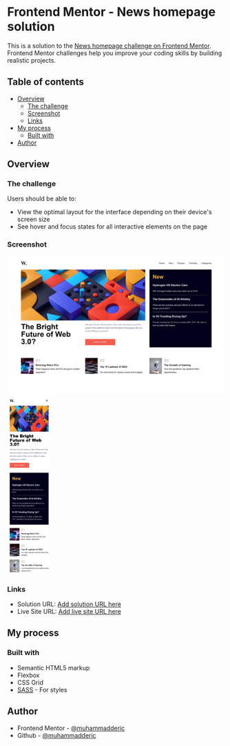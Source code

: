 # Frontend Mentor - News homepage solution

This is a solution to the [News homepage challenge on Frontend Mentor](https://www.frontendmentor.io/challenges/news-homepage-H6SWTa1MFl). Frontend Mentor challenges help you improve your coding skills by building realistic projects. 

## Table of contents

- [Overview](#overview)
  - [The challenge](#the-challenge)
  - [Screenshot](#screenshot)
  - [Links](#links)
- [My process](#my-process)
  - [Built with](#built-with)
- [Author](#author)

## Overview

### The challenge

Users should be able to:

- View the optimal layout for the interface depending on their device's screen size
- See hover and focus states for all interactive elements on the page

### Screenshot

![Desktop page](./assets/images/news-dashboard_desktop_ss.png)
<img src="./assets/images/news-dashboard_mobile_ss.png" width="100">

### Links

- Solution URL: [Add solution URL here](https://your-solution-url.com)
- Live Site URL: [Add live site URL here](https://news-dashboard-bymde.netlify.app/)

## My process

### Built with

- Semantic HTML5 markup
- Flexbox
- CSS Grid
- [SASS](https://sass-lang.com/) - For styles

## Author

- Frontend Mentor - [@muhammadderic](https://www.frontendmentor.io/profile/muhammadderic)
- Github - [@muhammadderic](https://github.com/muhammadderic)